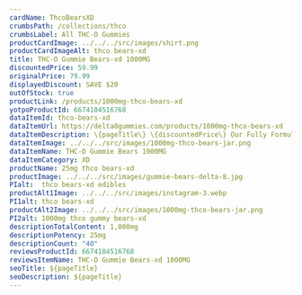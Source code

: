 ```yaml
---
cardName: ThcoBearsXD
crumbsPath: /collections/thco
crumbsLabel: All THC-O Gummies
productCardImage: ../../../src/images/shirt.png
productCardImageAlt: thco bears-xd
title: THC-O Gummie Bears-xd 1000MG
discountedPrice: 59.99
originalPrice: 79.99
displayedDiscount: SAVE $20
outOfStock: true
productLink: /products/1000mg-thco-bears-xd
yotpoProductId: 6674104516768
dataItemId: thco-bears-xd
dataItemUrl: https://delta8gummies.com/products/1000mg-thco-bears-xd
dataItemDescription: \{pageTitle\} \{discountedPrice\} Our Fully Formulated Delta-8 Gummies are hemp derived edibles that taste amazing. Buy \{productName\} online. Each gummie is \{descriptionPotency\} and \{descriptionTotalContent\} per jar.
dataItemImage: ../../../src/images/1000mg-thco-bears-jar.png
dataItemName: THC-O Gummie Bears 1000MG
dataItemCategory: XD
productName: 25mg thco bears-xd
productImage: ../../../src/images/gummie-bears-delta-8.jpg
PIalt:  thco bears-xd edibles
productAlt1Image: ../../../src/images/instagram-3.webp
PI1alt: thco bears-xd
productAlt2Image: ../../../src/images/1000mg-thco-bears-jar.png
PI2alt: 1000mg thco gummy bears-xd
descriptionTotalContent: 1,000mg
descriptionPotency: 25mg
descriptionCount: "40"
reviewsProductId: 6674104516768
reviewsItemName: THC-O Gummie Bears-xd 1000MG
seoTitle: ${pageTitle}
seoDescription: ${pageTitle}
---
```

